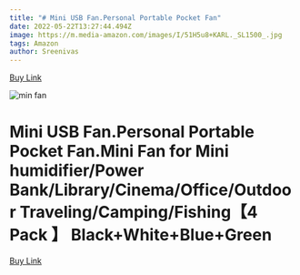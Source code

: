 ```yaml
---
title: "# Mini USB Fan.Personal Portable Pocket Fan"
date: 2022-05-22T13:27:44.494Z
image: https://m.media-amazon.com/images/I/51H5u8+KARL._SL1500_.jpg
tags: Amazon
author: Sreenivas
---
```

[Buy Link](https://amzn.to/3lw8FdA)

![min fan](https://m.media-amazon.com/images/I/51Dy50HCZrL._SL1060_.jpg)

<!--StartFragment-->

# Mini USB Fan.Personal Portable Pocket Fan.Mini Fan for Mini humidifier/Power Bank/Library/Cinema/Office/Outdoor Traveling/Camping/Fishing【4 Pack 】 Black+White+Blue+Green

<!--EndFragment-->

[Buy Link](https://amzn.to/3lw8FdA)
